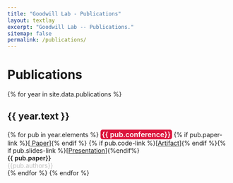 ```yaml
---
title: "Goodwill Lab - Publications"
layout: textlay
excerpt: "Goodwill Lab -- Publications."
sitemap: false
permalink: /publications/
---
```

<link rel="stylesheet" href="https://cdnjs.cloudflare.com/ajax/libs/font-awesome/6.4.0/css/all.min.css">

# Publications
<head>
    <meta charset="UTF-8">
    <meta http-equiv="X-UA-Compatible" content="IE=edge">
    <meta name="viewport" content="width=device-width, initial-scale=1.0">
    <title>Custom Label</title>
    <style>
        .custom-label {
            background-color: #DC143C; /* Replace with your desired color */
            color: white; /* Text color */
            padding: 1px 3px; /* Space inside the label */
            border-radius: 5px; /* Rounded corners */
            font-weight: bold; /* Bold text */
            display: inline-block; /* Keeps the label inline */
            font-size:16px;
        }
    </style>
</head>

{% for year in site.data.publications %}
  <h2>{{ year.text }}</h2>
{% for pub in year.elements %}
 <span class="custom-label" style="font-weight:600">{{ pub.conference}}</span> {% if pub.paper-link %}[<a href="{{pub.paper-link}}"><i class="fa fa-file" aria-hidden="true"></i> Paper</a>]{% endif %} {% if pub.code-link %}[<a href="{{pub.code-link}}"><i class="fab fa-fw fa-github" aria-hidden="true"></i>Artifact</a>]{% endif %}{% if pub.slides-link %}[<a href="{{pub.slides-link}}"><i class="fab fa-fw fa-slideshare" aria-hidden="true"></i>Presentation</a>]{%endif%}<br/> 
<span style="font-weight: 600">{{ pub.paper}}</span> <br/>
 <span style="font-weight: 400;color:#C0C0C0;"> {{pub.authors}}</span><br/>
<!-- <em><span style="font-weight: 400;color:grey;"> {{pub.conference-name}}</span></em><br/> -->
{% endfor %}
{% endfor %}
